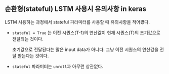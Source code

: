 ## 순환형(stateful) LSTM 사용시 유의사항 in keras 



LSTM 사용하는 과정에서 stateful 파라미터를 사용할 때 유의사항을 적어봤다.



- `stateful = True` 는 이전 시퀀스(T-1)의 연산값이 현재 시퀀스(T)의 초기값으로 전달되는 것이다.

  초기값으로 전달된다는 말은  input data가 아니다.  그냥 이전 시퀀스의 연산값을 전달 받는다는 것이다.

- `stateful` 파라미터는 `unroll`과 아무런 상관없다.